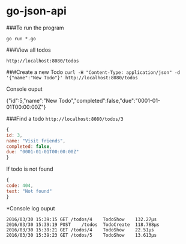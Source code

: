 # go-json-api

###To run the program

``go run *.go``

###View all todos

``http://localhost:8080/todos``

###Create a new Todo
``curl -H "Content-Type: application/json" -d '{"name":"New Todo"}' http://localhost:8080/todos``

Console ouput

{"id":5,"name":"New Todo","completed":false,"due":"0001-01-01T00:00:00Z"}

###Find a todo
``http://localhost:8080/todos/3``


```javascript
{
id: 3,
name: "Visit friends",
completed: false,
due: "0001-01-01T00:00:00Z"
}
```

If todo is not found
```javascript
{
code: 404,
text: "Not found"
}
```

*Console log ouput
```
2016/03/30 15:39:15 GET	/todos/4	TodoShow	132.27µs
2016/03/30 15:39:19 POST	/todos	TodoCreate	118.788µs
2016/03/30 15:39:21 GET	/todos/4	TodoShow	22.51µs
2016/03/30 15:39:23 GET	/todos/5	TodoShow	13.613µs
```
